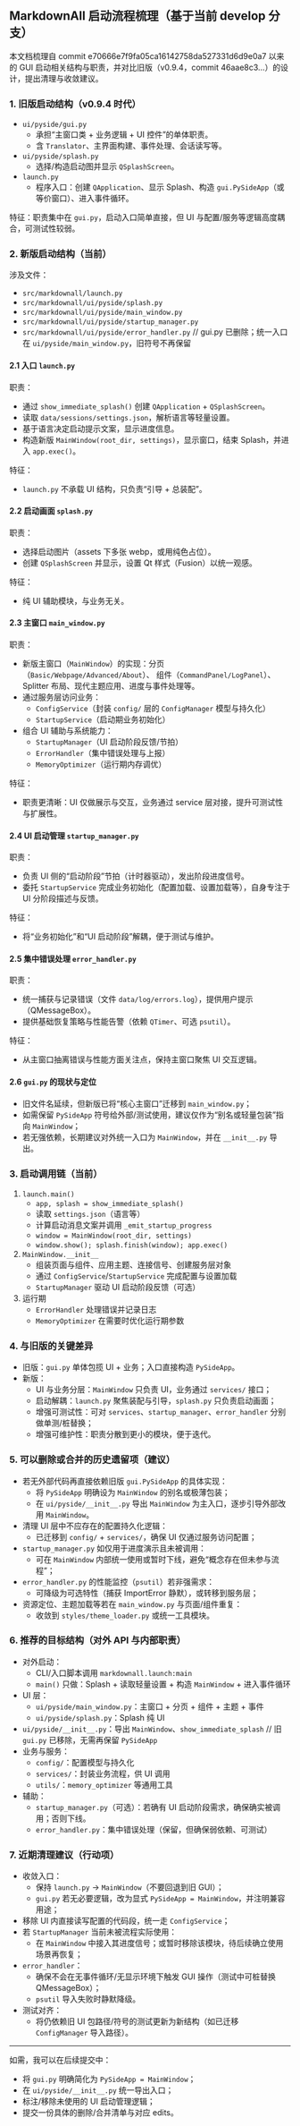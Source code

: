 ## MarkdownAll 启动流程梳理（基于当前 develop 分支）

本文档梳理自 commit e70666e7f9fa05ca16142758da527331d6d9e0a7 以来的 GUI 启动相关结构与职责，并对比旧版（v0.9.4，commit 46aae8c3…）的设计，提出清理与收敛建议。

### 1. 旧版启动结构（v0.9.4 时代）
- `ui/pyside/gui.py`
  - 承担“主窗口类 + 业务逻辑 + UI 控件”的单体职责。
  - 含 `Translator`、主界面构建、事件处理、会话读写等。
- `ui/pyside/splash.py`
  - 选择/构造启动图并显示 `QSplashScreen`。
- `launch.py`
  - 程序入口：创建 `QApplication`、显示 Splash、构造 `gui.PySideApp`（或等价窗口）、进入事件循环。

特征：职责集中在 `gui.py`，启动入口简单直接，但 UI 与配置/服务等逻辑高度耦合，可测试性较弱。

### 2. 新版启动结构（当前）
涉及文件：
- `src/markdownall/launch.py`
- `src/markdownall/ui/pyside/splash.py`
- `src/markdownall/ui/pyside/main_window.py`
- `src/markdownall/ui/pyside/startup_manager.py`
- `src/markdownall/ui/pyside/error_handler.py`
// gui.py 已删除；统一入口在 `ui/pyside/main_window.py`，旧符号不再保留

#### 2.1 入口 `launch.py`
职责：
- 通过 `show_immediate_splash()` 创建 `QApplication` + `QSplashScreen`。
- 读取 `data/sessions/settings.json`，解析语言等轻量设置。
- 基于语言决定启动提示文案，显示进度信息。
- 构造新版 `MainWindow(root_dir, settings)`，显示窗口，结束 Splash，并进入 `app.exec()`。

特征：
- `launch.py` 不承载 UI 结构，只负责“引导 + 总装配”。

#### 2.2 启动画面 `splash.py`
职责：
- 选择启动图片（assets 下多张 webp，或用纯色占位）。
- 创建 `QSplashScreen` 并显示，设置 Qt 样式（Fusion）以统一观感。

特征：
- 纯 UI 辅助模块，与业务无关。

#### 2.3 主窗口 `main_window.py`
职责：
- 新版主窗口（`MainWindow`）的实现：分页（`Basic/Webpage/Advanced/About`）、
  组件（`CommandPanel/LogPanel`）、Splitter 布局、现代主题应用、进度与事件处理等。
- 通过服务层访问业务：
  - `ConfigService`（封装 `config/` 层的 `ConfigManager` 模型与持久化）
  - `StartupService`（启动期业务初始化）
- 组合 UI 辅助与系统能力：
  - `StartupManager`（UI 启动阶段反馈/节拍）
  - `ErrorHandler`（集中错误处理与上报）
  - `MemoryOptimizer`（运行期内存调优）

特征：
- 职责更清晰：UI 仅做展示与交互，业务通过 service 层对接，提升可测试性与扩展性。

#### 2.4 UI 启动管理 `startup_manager.py`
职责：
- 负责 UI 侧的“启动阶段”节拍（计时器驱动），发出阶段进度信号。
- 委托 `StartupService` 完成业务初始化（配置加载、设置加载等），自身专注于 UI 分阶段描述与反馈。

特征：
- 将“业务初始化”和“UI 启动阶段”解耦，便于测试与维护。

#### 2.5 集中错误处理 `error_handler.py`
职责：
- 统一捕获与记录错误（文件 `data/log/errors.log`），提供用户提示（QMessageBox）。
- 提供基础恢复策略与性能告警（依赖 `QTimer`、可选 `psutil`）。

特征：
- 从主窗口抽离错误与性能方面关注点，保持主窗口聚焦 UI 交互逻辑。

#### 2.6 `gui.py` 的现状与定位
- 旧文件名延续，但新版已将“核心主窗口”迁移到 `main_window.py`；
- 如需保留 `PySideApp` 符号给外部/测试使用，建议仅作为“别名或轻量包装”指向 `MainWindow`；
- 若无强依赖，长期建议对外统一入口为 `MainWindow`，并在 `__init__.py` 导出。

### 3. 启动调用链（当前）
1. `launch.main()`
   - `app, splash = show_immediate_splash()`
   - 读取 `settings.json`（语言等）
   - 计算启动消息文案并调用 `_emit_startup_progress`
   - `window = MainWindow(root_dir, settings)`
   - `window.show(); splash.finish(window); app.exec()`
2. `MainWindow.__init__`
   - 组装页面与组件、应用主题、连接信号、创建服务层对象
   - 通过 `ConfigService`/`StartupService` 完成配置与设置加载
   - `StartupManager` 驱动 UI 启动阶段反馈（可选）
3. 运行期
   - `ErrorHandler` 处理错误并记录日志
   - `MemoryOptimizer` 在需要时优化运行期参数

### 4. 与旧版的关键差异
- 旧版：`gui.py` 单体包揽 UI + 业务；入口直接构造 `PySideApp`。
- 新版：
  - UI 与业务分层：`MainWindow` 只负责 UI，业务通过 `services/` 接口；
  - 启动解耦：`launch.py` 聚焦装配与引导，`splash.py` 只负责启动画面；
  - 增强可测试性：可对 `services`、`startup_manager`、`error_handler` 分别做单测/桩替换；
  - 增强可维护性：职责分散到更小的模块，便于迭代。

### 5. 可以删除或合并的历史遗留项（建议）
- 若无外部代码再直接依赖旧版 `gui.PySideApp` 的具体实现：
  - 将 `PySideApp` 明确设为 `MainWindow` 的别名或极薄包装；
  - 在 `ui/pyside/__init__.py` 导出 `MainWindow` 为主入口，逐步引导外部改用 `MainWindow`。
- 清理 UI 层中不应存在的配置持久化逻辑：
  - 已迁移到 `config/` + `services/`，确保 UI 仅通过服务访问配置；
- `startup_manager.py` 如仅用于进度演示且未被调用：
  - 可在 `MainWindow` 内部统一使用或暂时下线，避免“概念存在但未参与流程”；
- `error_handler.py` 的性能监控（`psutil`）若非强需求：
  - 可降级为可选特性（捕获 ImportError 静默），或转移到服务层；
- 资源定位、主题加载等若在 `main_window.py` 与页面/组件重复：
  - 收敛到 `styles/theme_loader.py` 或统一工具模块。

### 6. 推荐的目标结构（对外 API 与内部职责）
- 对外启动：
  - CLI/入口脚本调用 `markdownall.launch:main`
  - `main()` 只做：Splash + 读取轻量设置 + 构造 `MainWindow` + 进入事件循环
- UI 层：
  - `ui/pyside/main_window.py`：主窗口 + 分页 + 组件 + 主题 + 事件
  - `ui/pyside/splash.py`：Splash 纯 UI
- `ui/pyside/__init__.py`：导出 `MainWindow`、`show_immediate_splash`
// 旧 `gui.py` 已移除，无需再保留 `PySideApp`
- 业务与服务：
  - `config/`：配置模型与持久化
  - `services/`：封装业务流程，供 UI 调用
  - `utils/`：`memory_optimizer` 等通用工具
- 辅助：
  - `startup_manager.py`（可选）：若确有 UI 启动阶段需求，确保确实被调用；否则下线。
  - `error_handler.py`：集中错误处理（保留，但确保弱依赖、可测试）

### 7. 近期清理建议（行动项）
- 收敛入口：
  - 保持 `launch.py` → `MainWindow`（不要回退到旧 GUI）；
  - `gui.py` 若无必要逻辑，改为显式 `PySideApp = MainWindow`，并注明兼容用途；
- 移除 UI 内直接读写配置的代码段，统一走 `ConfigService`；
- 若 `StartupManager` 当前未被流程实际使用：
  - 在 `MainWindow` 中接入其进度信号；或暂时移除该模块，待后续确立使用场景再恢复；
- `error_handler`：
  - 确保不会在无事件循环/无显示环境下触发 GUI 操作（测试中可桩替换 QMessageBox）；
  - `psutil` 导入失败时静默降级。
- 测试对齐：
  - 将仍依赖旧 UI 包路径/符号的测试更新为新结构（如已迁移 `ConfigManager` 导入路径）。

---
如需，我可以在后续提交中：
- 将 `gui.py` 明确简化为 `PySideApp = MainWindow`；
- 在 `ui/pyside/__init__.py` 统一导出入口；
- 标注/移除未使用的 UI 启动管理逻辑；
- 提交一份具体的删除/合并清单与对应 edits。
